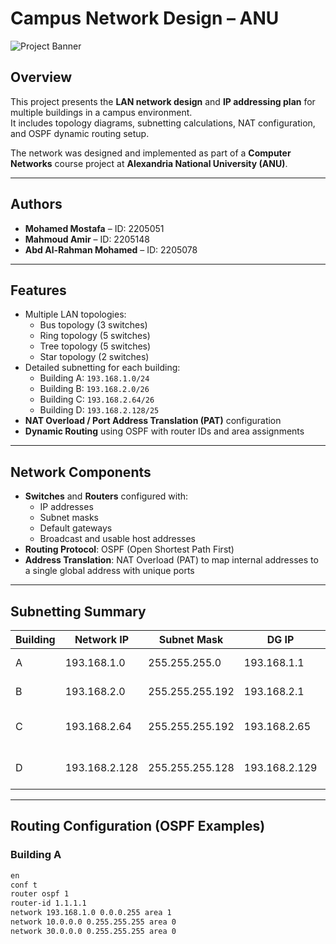 # Campus Network Design – ANU

![Project Banner](assets/anu-network-banner.png)

## Overview
This project presents the **LAN network design** and **IP addressing plan** for multiple buildings in a campus environment.  
It includes topology diagrams, subnetting calculations, NAT configuration, and OSPF dynamic routing setup.

The network was designed and implemented as part of a **Computer Networks** course project at **Alexandria National University (ANU)**.

---

## Authors
- **Mohamed Mostafa** – ID: 2205051
- **Mahmoud Amir** – ID: 2205148
- **Abd Al-Rahman Mohamed** – ID: 2205078

---

## Features
- Multiple LAN topologies:
  - Bus topology (3 switches)
  - Ring topology (5 switches)
  - Tree topology (5 switches)
  - Star topology (2 switches)
- Detailed subnetting for each building:
  - Building A: `193.168.1.0/24`
  - Building B: `193.168.2.0/26`
  - Building C: `193.168.2.64/26`
  - Building D: `193.168.2.128/25`
- **NAT Overload / Port Address Translation (PAT)** configuration
- **Dynamic Routing** using OSPF with router IDs and area assignments

---

## Network Components
- **Switches** and **Routers** configured with:
  - IP addresses
  - Subnet masks
  - Default gateways
  - Broadcast and usable host addresses
- **Routing Protocol**: OSPF (Open Shortest Path First)
- **Address Translation**: NAT Overload (PAT) to map internal addresses to a single global address with unique ports

---

## Subnetting Summary
| Building   | Network IP      | Subnet Mask       | DG IP         | Host Range                  | Broadcast IP      |
|------------|-----------------|------------------|--------------|----------------------------|-------------------|
| A          | 193.168.1.0     | 255.255.255.0    | 193.168.1.1  | 193.168.1.2 – 193.168.1.254 | 193.168.1.255     |
| B          | 193.168.2.0     | 255.255.255.192  | 193.168.2.1  | 193.168.2.2 – 193.168.2.62  | 193.168.2.63      |
| C          | 193.168.2.64    | 255.255.255.192  | 193.168.2.65 | 193.168.2.66 – 193.168.2.126| 193.168.2.127     |
| D          | 193.168.2.128   | 255.255.255.128  | 193.168.2.129| 193.168.2.130 – 193.168.2.254| 193.168.2.255    |

---

## Routing Configuration (OSPF Examples)

### Building A
```bash
en
conf t
router ospf 1
router-id 1.1.1.1
network 193.168.1.0 0.0.0.255 area 1
network 10.0.0.0 0.255.255.255 area 0
network 30.0.0.0 0.255.255.255 area 0

